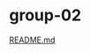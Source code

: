 # group-02
[README.md](https://github.com/LMU-MSBA/Finding-Talent-Improving-Spotify-New-Artist-Recommendations/files/14942234/README.md)
